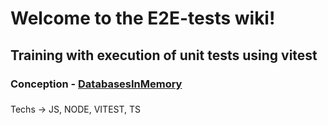 #  Welcome to the E2E-tests wiki!



## Training with execution of unit tests using vitest



### Conception - [DatabasesInMemory](https://martinfowler.com/bliki/InMemoryTestDatabase.html#:~:text=An%20in%2Dmemory%20database%20is,destroyed%20when%20the%20process%20finishes.)


###  
### 
Techs -> JS, NODE, VITEST, TS

